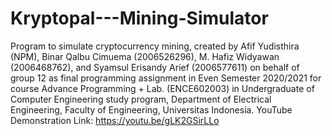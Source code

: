 # Kryptopal---Mining-Simulator
Program to simulate cryptocurrency mining, created by Afif Yudisthira (NPM), Binar Qalbu Cimuema (2006526296), M. Hafiz Widyawan (2006468762), and Syamsul Erisandy Arief (2006577611) on behalf of group 12 as final programming assignment in Even Semester 2020/2021 for course Advance Programming + Lab. (ENCE602003) in Undergraduate of Computer Engineering study program, Department of Electrical Engineering, Faculty of Engineering, Universitas Indonesia.
YouTube Demonstration Link: https://youtu.be/gLK2GSirLLo
